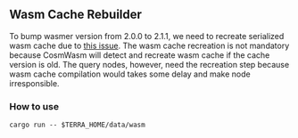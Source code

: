 ## Wasm Cache Rebuilder

To bump wasmer version from 2.0.0 to 2.1.1, we need to recreate serialized wasm cache due to [this issue](https://github.com/wasmerio/wasmer/issues/2781). The wasm cache recreation is not mandatory because CosmWasm will detect and recreate wasm cache if the cache version is old. The query nodes, however, need the recreation step because wasm cache compilation would takes some delay and make node irresponsible.

### How to use

```shell
cargo run -- $TERRA_HOME/data/wasm
```
